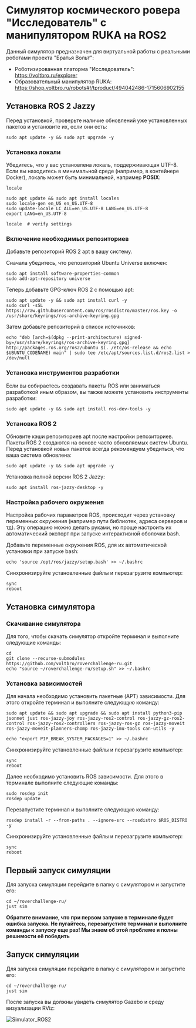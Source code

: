 # Симулятор космического ровера "Исследователь" с манипулятором RUKA на ROS2

Данный симулятор предназначен для виртуальной работы с реальными роботами проекта "Братья Вольт":

- Роботизированная платорма "Исследователь": https://voltbro.ru/explorer
- Образовательный манипулятор RUKA: https://shop.voltbro.ru/robots#!/tproduct/494042486-1715606902155

## Установка ROS 2 Jazzy

Перед установкой, проверьте наличие обновлений уже установленных пакетов и установите их, если они есть:

```
sudo apt update -y && sudo apt upgrade -y
```
###  Установка локали

Убедитесь, что у вас установлена локаль, поддерживающая UTF-8. Если вы находитесь в минимальной среде (например, в контейнере Docker), локаль может быть минимальной, например **POSIX**:

```
locale  

sudo apt update && sudo apt install locales
sudo locale-gen en_US en_US.UTF-8
sudo update-locale LC_ALL=en_US.UTF-8 LANG=en_US.UTF-8
export LANG=en_US.UTF-8

locale  # verify settings
```

###  Включение необходимых репозиториев

Добавьте репозиторий ROS 2 apt в вашу систему.

Сначала убедитесь, что репозиторий Ubuntu Universe включен:

```
sudo apt install software-properties-common
sudo add-apt-repository universe
```

Теперь добавьте GPG-ключ ROS 2 с помощью apt:

```
sudo apt update -y && sudo apt install curl -y
sudo curl -sSL https://raw.githubusercontent.com/ros/rosdistro/master/ros.key -o /usr/share/keyrings/ros-archive-keyring.gpg
```

Затем добавьте репозиторий в список источников:

```
echo "deb [arch=$(dpkg --print-architecture) signed-by=/usr/share/keyrings/ros-archive-keyring.gpg] http://packages.ros.org/ros2/ubuntu $(. /etc/os-release && echo $UBUNTU_CODENAME) main" | sudo tee /etc/apt/sources.list.d/ros2.list > /dev/null
```

### Установка инструментов разработки

Если вы собираетесь создавать пакеты ROS или заниматься разработкой иным образом, вы также можете установить инструменты разработки:

```
sudo apt update -y && sudo apt install ros-dev-tools -y
```

### Установка ROS 2

Обновите кэши репозиториев apt после настройки репозиториев. Пакеты ROS 2 создаются на основе часто обновляемых систем Ubuntu. Перед установкой новых пакетов всегда рекомендуем убедиться, что ваша система обновлена:

```
sudo apt update -y && sudo apt upgrade -y
```

Установка полной версии ROS 2 Jazzy:

```
sudo apt install ros-jazzy-desktop -y
```

### Настройка рабочего окружения

Настройка рабочих параметров ROS, происходит через установку переменных окружения (например пути библиотек, адреса серверов и тд). Эту операцию можно делать руками, но проще настроить их автоматический экспорт при запуске интерактивной оболочки bash.

Добавьте переменные окружения ROS, для их автоматической установки при запуске bash:

```
echo 'source /opt/ros/jazzy/setup.bash' >> ~/.bashrc
```

Синхронизируйте установленные файлы и перезагрузите компьютер:

```
sync
reboot
```

## Установка симулятора

### Скачивание симулятора

Для того, чтобы скачать симулятор откройте терминал и выполните следующие команды:

```
cd
git clone --recurse-submodules https://github.com/voltbro/roverchallenge-ru.git
echo "source ~/roverchallenge-ru/setup.sh" >> ~/.bashrc
```

### Установка зависимостей

Для начала необходимо установить пакетные (APT) зависимости. Для этого откройте терминал и выполните следующую команду:

```
sudo apt update && sudo apt upgrade && sudo apt install python3-pip jsonnet just ros-jazzy-joy ros-jazzy-ros2-control ros-jazzy-gz-ros2-control ros-jazzy-ros2-controllers ros-jazzy-ros-gz ros-jazzy-moveit ros-jazzy-moveit-planners-chomp ros-jazzy-imu-tools can-utils -y
```

```
echo "export PIP_BREAK_SYSTEM_PACKAGES=1" >> ~/.bashrc
```

Синхронизируйте установленные файлы и перезагрузите компьютер:

```
sync
reboot
```

Далее необходимо установить ROS зависимости. Для этого в терминале выполните следующие команды:

```
sudo rosdep init
rosdep update
```

Перезапустите терминал и выполните следующую команду:

```
rosdep install -r --from-paths . --ignore-src --rosdistro $ROS_DISTRO -y
```

Синхронизируйте установленные файлы и перезагрузите компьютер:

```
sync
reboot
```

## Первый запуск симуляции

Для запуска симуляции перейдите в папку с симулятором и запустите его:

```
cd ~/roverchallenge-ru/
just sim
```

**Обратите внимание, что при первом запуске в терминале будет ошибка запуска. Не пугайтесь, перезапустите терминал и выполните команды к запуску еще раз! Мы знаем об этой проблеме и полны решимости её победить**

## Запуск симуляции

Для запуска симуляции перейдите в папку с симулятором и запустите его:

```
cd ~/roverchallenge-ru/
just sim
```

После запуска вы должны увидеть симулятор Gazebo и среду визуализации RViz:

![Simulator_ROS2](https://github.com/user-attachments/assets/9a479dd4-403d-4034-8b4d-8b78eca259ab)

